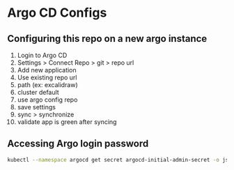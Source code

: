 # Argo CD Configs

## Configuring this repo on a new argo instance

1. Login to Argo CD
2. Settings > Connect Repo > git > repo url
3. Add new application
4. Use existing repo url
5. path (ex: excalidraw)
6. cluster default
7. use argo config repo
8. save settings
9. sync > synchronize
10. validate app is green after syncing

## Accessing Argo login password

```bash
kubectl --namespace argocd get secret argocd-initial-admin-secret -o json | jq -r '.data.password' | base64 -d
```
